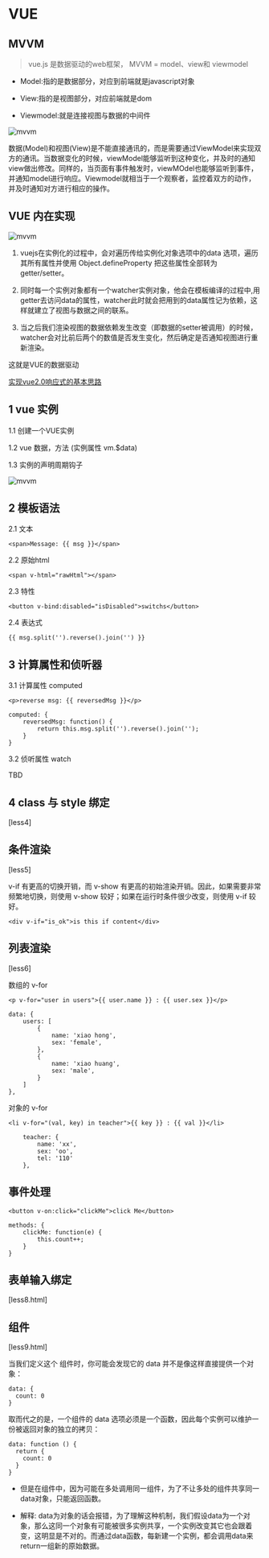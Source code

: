 # VUE

## MVVM

> vue.js 是数据驱动的web框架， MVVM = model、view和 viewmodel

- Model:指的是数据部分，对应到前端就是javascript对象

- View:指的是视图部分，对应前端就是dom

- Viewmodel:就是连接视图与数据的中间件


![mvvm](./img/mvvm.png)


数据(Model)和视图(View)是不能直接通讯的，而是需要通过ViewModel来实现双方的通讯。当数据变化的时候，viewModel能够监听到这种变化，并及时的通知view做出修改。同样的，当页面有事件触发时，viewMOdel也能够监听到事件，并通知model进行响应。Viewmodel就相当于一个观察者，监控着双方的动作，并及时通知对方进行相应的操作。

## VUE 内在实现

![mvvm](./img/vue.png)

1. vuejs在实例化的过程中，会对遍历传给实例化对象选项中的data 选项，遍历其所有属性并使用 Object.defineProperty 把这些属性全部转为 getter/setter。

2. 同时每一个实例对象都有一个watcher实例对象，他会在模板编译的过程中,用getter去访问data的属性，watcher此时就会把用到的data属性记为依赖，这样就建立了视图与数据之间的联系。

3. 当之后我们渲染视图的数据依赖发生改变（即数据的setter被调用）的时候，watcher会对比前后两个的数值是否发生变化，然后确定是否通知视图进行重新渲染。

这就是VUE的数据驱动

[实现vue2.0响应式的基本思路](http://www.cnblogs.com/caizhenbo/p/6710174.html)


## 1 vue 实例

1.1 创建一个VUE实例

1.2 vue 数据，方法 (实例属性 vm.$data)

1.3 实例的声明周期钩子

![mvvm](./img/lifecycle.png)

## 2 模板语法

2.1 文本

`<span>Message: {{ msg }}</span>`

2.2 原始html

`<span v-html="rawHtml"></span>`

2.3 特性

`<button v-bind:disabled="isDisabled">switchs</button>`

2.4 表达式

`{{ msg.split('').reverse().join('') }}`

## 3 计算属性和侦听器

3.1 计算属性 computed

    <p>reverse msg: {{ reversedMsg }}</p>

    computed: {
        reversedMsg: function() {
            return this.msg.split('').reverse().join('');
        }
    }

3.2 侦听属性 watch

TBD

## 4 class 与 style 绑定
[less4]

## 条件渲染
[less5]

v-if 有更高的切换开销，而 v-show 有更高的初始渲染开销。因此，如果需要非常频繁地切换，则使用 v-show 较好；如果在运行时条件很少改变，则使用 v-if 较好。

`<div v-if="is_ok">is this if content</div>`

## 列表渲染
[less6]

数组的 v-for

    <p v-for="user in users">{{ user.name }} : {{ user.sex }}</p>

    data: {
        users: [
            {
                name: 'xiao hong',
                sex: 'female',
            },
            {
                name: 'xiao huang',
                sex: 'male', 
            }
        ]
    },

对象的 v-for

    <li v-for="(val, key) in teacher">{{ key }} : {{ val }}</li>

        teacher: {
            name: 'xx',
            sex: 'oo',
            tel: '110'
        },

## 事件处理


    <button v-on:click="clickMe">click Me</button>

    methods: {
        clickMe: function(e) {
            this.count++;
        }
    }


## 表单输入绑定
[less8.html]


## 组件
[less9.html]

当我们定义这个 <button-counter> 组件时，你可能会发现它的 data 并不是像这样直接提供一个对象：

    data: {
      count: 0
    }

取而代之的是，一个组件的 data 选项必须是一个函数，因此每个实例可以维护一份被返回对象的独立的拷贝：

    data: function () {
      return {
        count: 0
      }
    }

- 但是在组件中，因为可能在多处调用同一组件，为了不让多处的组件共享同一data对象，只能返回函数。

- 解释: data为对象的话会报错，为了理解这种机制，我们假设data为一个对象，那么这同一个对象有可能被很多实例共享，一个实例改变其它也会跟着变，这明显是不对的。而通过data函数，每新建一个实例，都会调用data来return一组新的原始数据。


